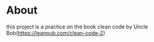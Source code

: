 # About
this project is a practice on the book clean code by Uncle Bob(https://leanpub.com/clean-code-2)